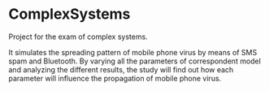 # ComplexSystems
Project for the exam of complex systems.

It simulates the spreading pattern of mobile phone  virus  by  means  of  SMS  spam  and  Bluetooth.  By  varying  all  the parameters  of  correspondent  model  and  analyzing  the  different  results,  the study will find out how each parameter will influence the propagation of mobile phone virus.

